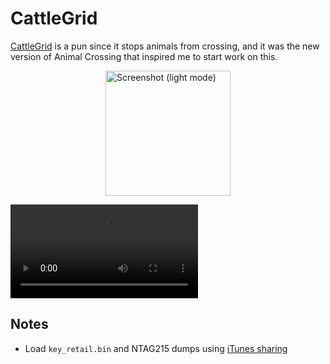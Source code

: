 # CattleGrid

[CattleGrid](https://en.wikipedia.org/wiki/Cattle_grid) is a pun since it stops animals from crossing, and it was the new version of Animal Crossing that inspired me to start work on this.

<img width="200" alt="Screenshot (light mode)" src="./screenshot.png" style="display: block; margin: 0 auto;"/>

![video demonstration](demo.mp4)

## Notes

- Load `key_retail.bin` and NTAG215 dumps using [iTunes sharing](https://support.apple.com/en-us/HT201301)
